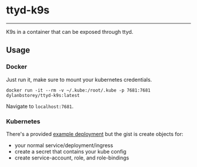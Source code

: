 # ttyd-k9s
--- 

K9s in a container that can be exposed through ttyd. 


## Usage 

### Docker 
Just run it, make sure to mount your kubernetes credentials. 

`docker run -it --rm -v ~/.kube:/root/.kube -p 7681:7681 dylanbstorey/ttyd-k9s:latest`

Navigate to `localhost:7681`.


### Kubernetes
There's a provided [example deployment](k8s_deployment) but the gist is create objects for: 
- your normal service/deployment/ingress
- create a secret that contains your kube config
- create service-account, role, and role-bindings
